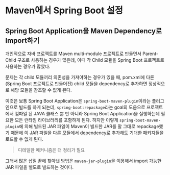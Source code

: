 # Maven에서 Spring Boot 설정

## Spring Boot Application을 Maven Dependency로 Import하기

개인적으로 자바 프로젝트를 Maven multi-module 프로젝트로 만들면서 Parent-Child 구조로 사용하는 경우가 많은데,
이때 각 Child 모듈을 Spring Boot 프로젝트로 사용하는 경우가 많았다.

문제는 각 child 모듈끼리 의존성을 가져야하는 경우가 있을 때, pom.xml에 다른 (Spring Boot 프로젝트로 만들어진) child 모듈을 dependency로 추가하면 정상적으로 해당 모듈을 참조할 수 없게 된다.

이것은 보통 Spring Boot Application은 `spring-boot-maven-plugin`이라는 플러그인으로 빌드를 하게 되는데, `spring-boot:repackage`라는 goal의 도움으로 프로젝트에서 컴파일 된 JAVA 클래스 뿐 만 아니라 Spring Boot Application을 실행하는데 필요한 모든 런타임 라이브러리를 포함하게 된다. 하지만 이렇게 `spring-boot-maven-plugin`에 의해 빌드된 JAR 파일이 Maven이 빌드한 JAR를 말 그대로 repackage했기 때문에 이 JAR 파일을 다른 모듈에서 dependency로 추가해도 기대한 패키지들을 로드할 수 없게 된다.

> 디테일한 메커니즘은 더 정리가 필요

그래서 많은 삽질 끝에 찾아낸 방법은 `maven-jar-plugin`을 이용해서 import 가능한 JAR 파일을 별도로 빌드하는 것이다.

